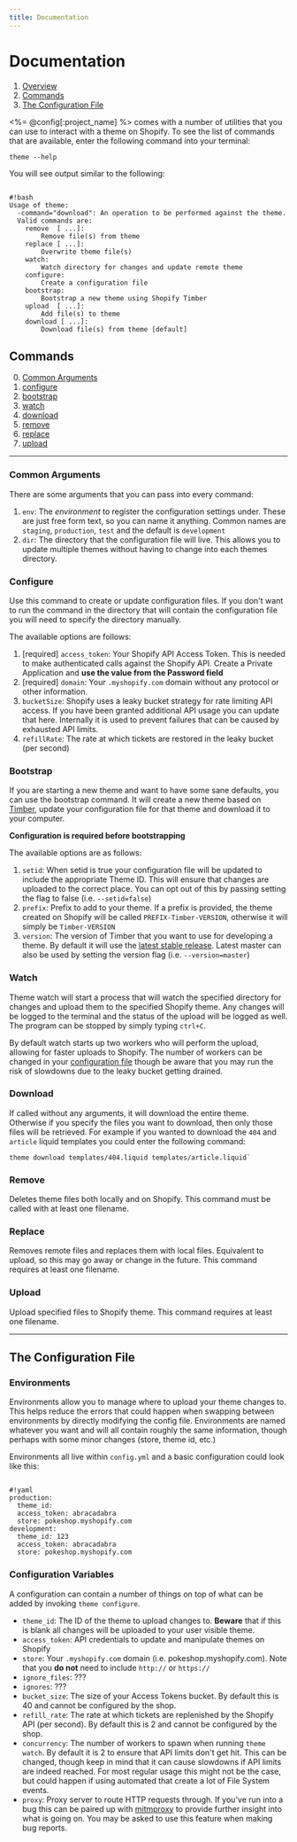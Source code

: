 ```yaml
---
title: Documentation
---
```


# Documentation

1. [Overview](#overview)
2. [Commands](#commands)
3. [The Configuration File](#config-file)

<%= @config[:project_name] %> comes with a number of utilities that you can use to interact with a theme on Shopify. To see the list
of commands that are available, enter the following command into your terminal:

`theme --help`

You will see output similar to the following:

<pre><code>
#!bash
Usage of theme:
  -command="download": An operation to be performed against the theme.
  Valid commands are:
    remove <file> [<file2> ...]:
        Remove file(s) from theme
    replace [<file> ...]:
        Overwrite theme file(s)
    watch:
        Watch directory for changes and update remote theme
    configure:
        Create a configuration file
    bootstrap:
        Bootstrap a new theme using Shopify Timber
    upload <file> [<file2> ...]:
        Add file(s) to theme
    download [<file> ...]:
        Download file(s) from theme [default]
</code></pre>

<a name="commands"></a>

## Commands

0. [Common Arguments](#common-args)
1. [configure](#configure)
2. [bootstrap](#bootstrap)
3. [watch](#watch)
4. [download](#download)
5. [remove](#remove)
6. [replace](#replace)
7. [upload](#upload)


-----------------------------------

<a name="common-args"></a>

### Common Arguments

There are some arguments that you can pass into every command:

1. `env`: The *environment* to register the configuration settings under. These are just free form text, so you can name it anything. Common names are `staging`, `production`, `test` and the default is `development`
2. `dir`: The directory that the configuration file will live. This allows you to update multiple themes without having to change into each themes directory.

<a name="configure"></a>

### Configure

Use this command to create or update configuration files. If you don't want to run the command in the directory that will contain the configuration file you will need to specify the directory manually.

The available options are follows:

1. [required] `access_token`: Your Shopify API Access Token. This is needed to make authenticated calls against the Shopify API. Create a Private Application and **use the value from the Password field**
2. [required] `domain`: Your `.myshopify.com` domain without any protocol or other information.
3. `bucketSize`: Shopify uses a leaky bucket strategy for rate limiting API access. If you have been granted additional API usage you can update that here. Internally it is used to prevent failures that can be caused by exhausted API limits.
4. `refillRate`: The rate at which tickets are restored in the leaky bucket (per second)

<a name="bootstrap"></a>

### Bootstrap

If you are starting a new theme and want to have some sane defaults, you can use the bootstrap command. It will create a new theme based on [Timber](https://github.com/shopify/timber), update your configuration file for that theme and download it to your computer.

**Configuration is required before bootstrapping**

The available options are as follows:

1. `setid`: When setid is true your configuration file will be updated to include the appropriate Theme ID. This will ensure that changes are uploaded to the correct place. You can opt out of this by passing setting the flag to false (i.e. `--setid=false`)
2. `prefix`: Prefix to add to your theme. If a prefix is provided, the theme created on Shopify will be called `PREFIX-Timber-VERSION`, otherwise it will simply be `Timber-VERSION`
3. `version`: The version of Timber that you want to use for developing a theme. By default it will use the [latest stable release](https://github.com/Shopify/Timber/releases). Latest master can also be used by setting the version flag (i.e. `--version=master`)


<a name="watch"></a>

### Watch

Theme watch will start a process that will watch the specified directory for changes and upload them to the specified Shopify theme. Any changes will be logged to the terminal and the status of the upload will be logged as well. The program can be stopped by simply typing `ctrl+C`.

By default watch starts up two workers who will perform the upload, allowing for faster uploads to Shopify. The number of workers can be changed in your [configuration file](#config-files) though be aware that you may run the risk of slowdowns due to the leaky bucket getting drained.

<a name="download"></a>

### Download

If called without any arguments, it will download the entire theme. Otherwise if you specify the files you want to download, then only those files will be retrieved. For example if you wanted to download the `404` and `article` liquid templates you could enter the following command:

<pre><code>theme download templates/404.liquid templates/article.liquid`</code></pre>

<a name="remove"></a>

### Remove

Deletes theme files both locally and on Shopify. This command must be called with at least one filename.

<a name="replace"></a>

### Replace

Removes remote files and replaces them with local files. Equivalent to upload, so this may go away or change in the future. This command requires at least one filename.

<a name="upload"></a>

### Upload

Upload specified files to Shopify theme. This command requires at least one filename.

-----------------------

<a name="config-file"></a>

## The Configuration File

### Environments

Environments allow you to manage where to upload your theme changes to. This helps reduce the errors that could happen when swapping between environments by directly modifying the config file. Environments are named whatever you want and will all contain roughly the same information, though perhaps with some minor changes (store, theme id, etc.)

Environments all live within `config.yml` and a basic configuration could look like this:

<pre><code>
#!yaml
production:
  theme_id:
  access_token: abracadabra
  store: pokeshop.myshopify.com
development:
  theme_id: 123
  access_token: abracadabra
  store: pokeshop.myshopify.com
</code></pre>

### Configuration Variables

A configuration can contain a number of things on top of what can be added by invoking `theme configure`.

- `theme_id`: The ID of the theme to upload changes to. **Beware** that if this is blank all changes will be uploaded to your user visible theme.
- `access_token`: API credentials to update and manipulate themes on Shopify
-  `store`: Your `.myshopify.com` domain (i.e. pokeshop.myshopify.com). Note that you **do not** need to include `http://` or `https://`
- `ignore_files`: ???
- `ignores`: ???
- `bucket_size`: The size of your Access Tokens bucket. By default this is 40 and cannot be configured by the shop.
- `refill_rate`: The rate at which tickets are replenished by the Shopify API (per second). By default this is 2 and cannot be configured by the shop.
- `concurrency`: The number of workers to spawn when running `theme watch`. By default it is 2 to ensure that API limits don't get hit. This can be changed, though keep in mind that it can cause slowdowns if API limits are indeed reached. For most regular usage this might not be the case, but could happen if using automated that create a lot of File System events.
- `proxy`: Proxy server to route HTTP requests through. If you've run into a bug this can be paired up with [mitmproxy](http://mitmproxy.org/) to provide further insight into what is going on. You may be asked to use this feature when making bug reports.
